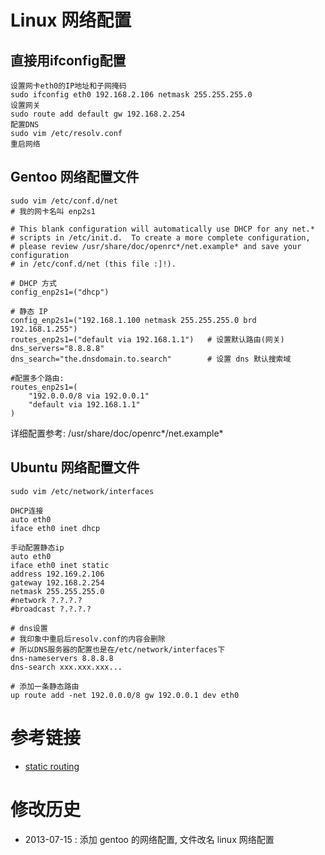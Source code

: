 # Linux 网络配置 #

## 直接用ifconfig配置 ##

	设置网卡eth0的IP地址和子网掩码
	sudo ifconfig eth0 192.168.2.106 netmask 255.255.255.0
	设置网关
	sudo route add default gw 192.168.2.254
	配置DNS
	sudo vim /etc/resolv.conf
	重启网络

## Gentoo 网络配置文件 ##

	sudo vim /etc/conf.d/net
	# 我的网卡名叫 enp2s1
	
	# This blank configuration will automatically use DHCP for any net.*
	# scripts in /etc/init.d.  To create a more complete configuration,
	# please review /usr/share/doc/openrc*/net.example* and save your configuration
	# in /etc/conf.d/net (this file :]!).

	# DHCP 方式
	config_enp2s1=("dhcp")

	# 静态 IP
	config_enp2s1=("192.168.1.100 netmask 255.255.255.0 brd 192.168.1.255")
	routes_enp2s1=("default via 192.168.1.1")	# 设置默认路由(网关)
	dns_servers="8.8.8.8"
	dns_search="the.dnsdomain.to.search"		# 设置 dns 默认搜索域

	#配置多个路由:
	routes_enp2s1=(
		"192.0.0.0/8 via 192.0.0.1"
		"default via 192.168.1.1"
	)

详细配置参考: /usr/share/doc/openrc\*/net.example\*

## Ubuntu 网络配置文件 ##

	sudo vim /etc/network/interfaces

	DHCP连接
	auto eth0
	iface eth0 inet dhcp

	手动配置静态ip
	auto eth0
	iface eth0 inet static
	address 192.169.2.106
	gateway 192.168.2.254
	netmask 255.255.255.0
	#network ?.?.?.?
	#broadcast ?.?.?.?

	# dns设置
	# 我印象中重启后resolv.conf的内容会删除
	# 所以DNS服务器的配置也是在/etc/network/interfaces下
	dns-nameservers 8.8.8.8
	dns-search xxx.xxx.xxx...

	# 添加一条静态路由
	up route add -net 192.0.0.0/8 gw 192.0.0.1 dev eth0

# 参考链接 #

* [static routing](http://wiki.gentoo.org/wiki/Static_Routing)


# 修改历史 #
* 2013-07-15 : 添加 gentoo 的网络配置, 文件改名 linux 网络配置

